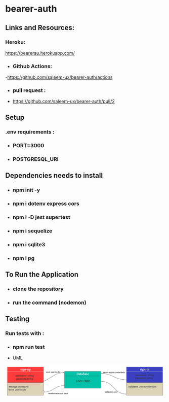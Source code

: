 # bearer-auth



## Links and Resources:
 ### Heroku:

https://bearerau.herokuapp.com/

* ### Github Actions:

-https://github.com/saleem-ux/bearer-auth/actions

* ### pull request :

- https://github.com/saleem-ux/bearer-auth/pull/2


## Setup 
### .env requirements :
* ### PORT=3000
* ### POSTGRESQL_URI



## Dependencies needs to install
* ### npm init -y
* ### npm i dotenv express cors 
* ### npm i -D jest supertest 
* ### npm i sequelize 
* ### npm i sqlite3
* ### npm i pg

## To Run the Application
* ### clone the repository
* ### run the command (nodemon)

 ## Testing

### Run tests with :
 * ### npm run test

* UML

![image](./image/lab07.png)

